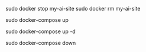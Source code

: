 sudo docker stop my-ai-site
sudo docker rm my-ai-site

sudo docker-compose up

sudo docker-compose up -d

sudo docker-compose down

